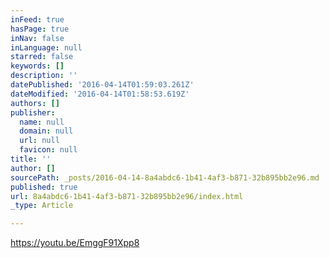 ```yaml
---
inFeed: true
hasPage: true
inNav: false
inLanguage: null
starred: false
keywords: []
description: ''
datePublished: '2016-04-14T01:59:03.261Z'
dateModified: '2016-04-14T01:58:53.619Z'
authors: []
publisher:
  name: null
  domain: null
  url: null
  favicon: null
title: ''
author: []
sourcePath: _posts/2016-04-14-8a4abdc6-1b41-4af3-b871-32b895bb2e96.md
published: true
url: 8a4abdc6-1b41-4af3-b871-32b895bb2e96/index.html
_type: Article

---
```

https://youtu.be/EmggF91Xpp8